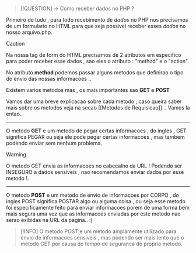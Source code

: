 >[!QUESTION]
> -> Como receber dados no PHP ?

Primeiro de tudo , para todo recebimento de *dados* no PHP nos precisamos de um formulario no HTML para que seja possivel receber esses *dados* no nosso arquivo.php.

> [!CAUTION]
> Na nossa tag de form do HTML precisamos de 2 atributos em especifico para poder receber esse dados , sao eles o atributo : "method" e o "action".

No atributo __method__ podemos passar alguns metodos que definirao o tipo do envio das nossas informacoes .. 

Existem varios metodos mas , os mais importantes sao __GET__ e __POST__

Vamos dar uma breve explicacao sobre cada metodo , caso queira saber mais sobre os metodos veja na secao [[Metodos de Requisicao]] .. Vamos la entao..

---

O metodo __GET__ e um metodo de pegar certas informacoes , do ingles , GET significa PEGAR ou seja ele pode pegar certas informacoes , mas tambem podendo enviar sem nenhum problema.

> [!WARNING]
> O metodo GET envia as informacoes no cabecalho da URL ! Podendo ser INSEGURO a dados sensiveis , nao recomendamos enviar dados por esse metodo !.

---

O metodo __POST__ e um metodo de envio de informacoes por CORPO , do ingles POST significa POSTAR algo ou alguma coisa , ou seja esse metodo foi especificamente feito para enviar informacoes porem de uma forma bem mais segura uma vez que as informacoes enviadas por este metodo nao serao exibidas na URL da pagina.. :)

>[!INFO]
>O metodo POST e um metodo amplamente utilizado para envio de informacoes sensiveis , mas podendo ser mais lento que o metodo GET por causa do tempo de seguranca do proprio metodo.


